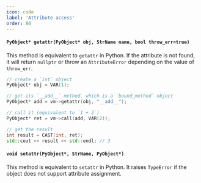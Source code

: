 ```yaml
---
icon: code
label: 'Attribute access'
order: 80
---
```


#### `PyObject* getattr(PyObject* obj, StrName name, bool throw_err=true)`

This method is equivalent to `getattr` in Python.
If the attribute is not found, it will return `nullptr`
or throw an `AttributeError` depending on the value of `throw_err`.

```cpp
// create a `int` object
PyObject* obj = VAR(1);

// get its `__add__` method, which is a `bound_method` object
PyObject* add = vm->getattr(obj, "__add__");

// call it (equivalent to `1 + 2`)
PyObject* ret = vm->call(add, VAR(2));

// get the result
int result = CAST(int, ret);
std::cout << result << std::endl; // 3
```

#### `void setattr(PyObject*, StrName, PyObject*)`

This method is equivalent to `setattr` in Python.
It raises `TypeError` if the object does not support attribute assignment.